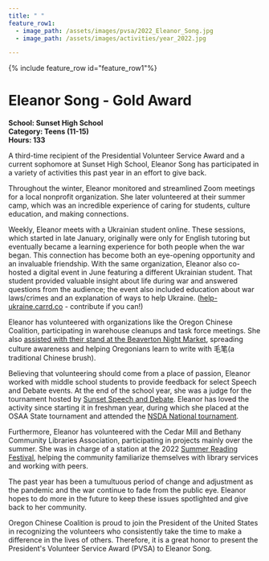 ```yaml
---
title: " "
feature_row1:
  - image_path: /assets/images/pvsa/2022_Eleanor_Song.jpg
  - image_path: /assets/images/activities/year_2022.jpg

---
```


{% include feature_row id="feature_row1"%}

# Eleanor Song - Gold Award

**School: Sunset High School**  
**Category: Teens (11-15)**  
**Hours: 133**  

A third-time recipient of the Presidential Volunteer Service Award and a current sophomore at Sunset High School, Eleanor Song has participated in a variety of activities this past year in an effort to give back.

Throughout the winter, Eleanor monitored and streamlined Zoom meetings for a local nonprofit organization. She later volunteered at their summer camp, which was an incredible experience of caring for students, culture education, and making connections.

Weekly, Eleanor meets with a Ukrainian student online. These sessions, which started in late January, originally were only for English tutoring but eventually became a learning experience for both people when the war began. This connection has become both an eye-opening opportunity and an invaluable friendship. With the same organization, Eleanor also co-hosted a digital event in June featuring a different Ukrainian student. That student provided valuable insight about life during war and answered questions from the audience; the event also included education about war laws/crimes and an explanation of ways to help Ukraine. ([help-ukraine.carrd.co](https://help-ukraine.carrd.co/) - contribute if you can!)

Eleanor has volunteered with organizations like the Oregon Chinese Coalition, participating in warehouse cleanups and task force meetings. She also [assisted with their stand at the Beaverton Night Market](https://pdxchinese.org/cultural_promotion_night_market/), spreading culture awareness and helping Oregonians learn to write with 毛笔(a traditional Chinese brush).

Believing that volunteering should come from a place of passion, Eleanor worked with middle school students to provide feedback for select Speech and Debate events. At the end of the school year, she was a judge for the tournament hosted by [Sunset Speech and Debate](https://www.instagram.com/sunsetspeech/?hl=en). Eleanor has loved the activity since starting it in freshman year, during which she placed at the OSAA State tournament and attended the [NSDA National tournament](https://www.speechanddebate.org/nationals/).

Furthermore, Eleanor has volunteered with the Cedar Mill and Bethany Community Libraries Association, participating in projects mainly over the summer. She was in charge of a station at the 2022 [Summer Reading Festival](https://cedarmillbethany.libcal.com/event/9125140), helping the community familiarize themselves with library services and working with peers.

The past year has been a tumultuous period of change and adjustment as the pandemic and the war continue to fade from the public eye. Eleanor hopes to do more in the future to keep these issues spotlighted and give back to her community.

Oregon Chinese Coalition is proud to join the President of the United States in recognizing the volunteers who consistently take the time to make a difference in the lives of others. Therefore, it is a great honor to present the President's Volunteer Service Award (PVSA) to Eleanor Song.
